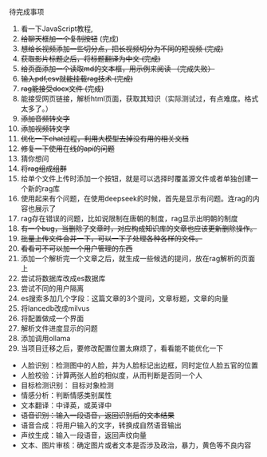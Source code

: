 待完成事项

1. 看一下JavaScript教程,
2. ~~给聊天框加一个复制按钮~~  (完成)
3. ~~想给长视频添加一些切分点，把长视频切分为不同的短视频   (完成)~~
4. ~~获取影片标题之后，将标题翻译为中文    (完成)~~
5. ~~给页面添加一个读取md的文本框，用示例来阅读   （完成失败）~~
6. ~~输入pdf,csv就能挂载rag技术  (完成)~~
7. ~~rag能接受docx文件 (完成)~~
8. 能接受网页链接，解析html页面，获取其知识（实际测试过，有点难度。格式太多了。）
9. ~~添加音频转文字~~
10. ~~添加视频转文字~~
11. ~~优化一下chat过程，利用大模型去掉没有用的相关文档~~
12. ~~修复一下使用在线的api的问题~~
13. 猜你想问
13. ~~将rag组成组群~~
14. 给单个文件上传时添加一个按钮，就是可以选择时覆盖源文件或者单独创建一个新的rag库
15. 使用起来有个问题，在使用deepseek的时候，首先是显示有问题。连rag的内容也展示了
16. rag存在错误的问题，比如说限制在唐朝的制度，rag显示出明朝的制度
17. ~~有一个bug，当删除了文章时，对应构成知识库的文章也应该更新删除操作。~~
18. ~~批量上传文件合并一下，可以一下子处理各种各样的文件。~~
19. ~~看看可不可以加一个用户管理的东西~~
20. 添加一个解析完一个文章之后，就生成一些候选的提问，放在rag解析的页面上
21. 尝试将数据库改成es数据库
22. 尝试不同的用户隔离
23. es搜索多加几个字段：这篇文章的3个提问，文章标题，文章的向量
24. 将lancedb改成milvus
25. 将配置做成一个界面
26. 解析文件进度显示的问题
27. 添加调用ollama
28. 当项目迁移之后，要修改配置位置太麻烦了，看看能不能优化一下
- 人脸识别：检测图中的人脸，并为人脸标记出边框，同时定位人脸五官的位置
- 人脸校验：计算两张人脸的相似度，从而判断是否同一个人
- 目标检测识别： 目标对象检测
- 情感分析：判断情感类别属性
- 文本翻译：中译英，或英译中
- ~~语音识别：输入一段语音，返回识别后的文本结果~~
- 语音合成：将用户输入的文字，转换成自然语音输出
- 声纹生成：输入一段语音，返回声纹向量
- 文本、图片审核：确定图片或者文本是否涉及政治，暴力，黄色等不良内容
